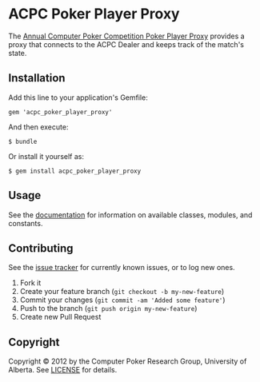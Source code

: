 ACPC Poker Player Proxy
==========================

The [Annual Computer Poker Competition Poker Player Proxy][ACPC Poker Player Proxy] provides a proxy that connects to the ACPC Dealer and keeps track of the match's state.

## Installation

Add this line to your application's Gemfile:

    gem 'acpc_poker_player_proxy'

And then execute:

    $ bundle

Or install it yourself as:

    $ gem install acpc_poker_player_proxy

## Usage

See the [documentation][docs] for information on available classes, modules, and constants.

## Contributing

See the [issue tracker](https://github.com/dmorrill10/acpc_poker_player_proxy/issues) for currently known issues, or to log new ones.

1. Fork it
2. Create your feature branch (`git checkout -b my-new-feature`)
3. Commit your changes (`git commit -am 'Added some feature'`)
4. Push to the branch (`git push origin my-new-feature`)
5. Create new Pull Request

Copyright
---------
Copyright &copy; 2012 by the Computer Poker Research Group, University of Alberta. See [LICENSE](LICENSE.md) for details.

<!---
    Link references
    ================
-->

[ACPC Poker Player Proxy]: https://github.com/dmorrill10/acpc_poker_player_proxy#readme
[docs]: http://rubydoc.info/github/dmorrill10/acpc_poker_player_proxy/frames

